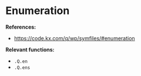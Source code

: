 # Enumeration

**References:**
- https://code.kx.com/q/wp/symfiles/#enumeration


**Relevant functions:**
- `.Q.en`
- `.Q.ens`
